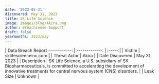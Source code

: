 ```yaml
---
date: '2023-05-31'
discovered: May 31, 2023
title: SK Life Science
image: images/blog/Akira.png
author: Breachsense Support
draft: false
yearmonths: 2023/may
---
```



| Data Breach Report
------------:     |:-------------:    | :-----:|
| Victim      | sklifescienceinc.com      | 
| Threat Actor      | Akira      | 
| Date Discovered      | May 31, 2023      | 
| Description      | SK Life Science, a U.S. subsidiary of SK Biopharmaceuticals, is committed to accelerating the development of innovative treatments for central nervous system (CNS) disorders.      | 
| Leak Size      | Unknown      | 

